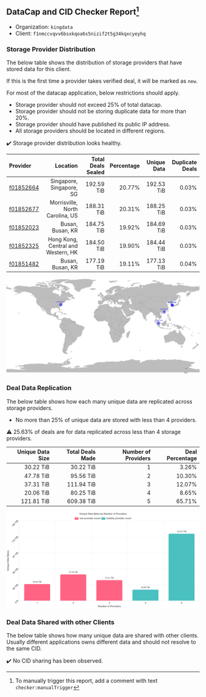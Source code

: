 ## DataCap and CID Checker Report[^1]
 - Organization: `kingdata`
 - Client: `f1nmccvqvv6bsxkqoa6s5nizif2t5g34kqxcyeyhq`
### Storage Provider Distribution
The below table shows the distribution of storage providers that have stored data for this client.

If this is the first time a provider takes verified deal, it will be marked as `new`.

For most of the datacap application, below restrictions should apply.
 - Storage provider should not exceed 25% of total datacap.
 - Storage provider should not be storing duplicate data for more than 20%.
 - Storage provider should have published its public IP address.
 - All storage providers should be located in different regions.

✔️ Storage provider distribution looks healthy.

| Provider                                              |                           Location | Total Deals Sealed | Percentage | Unique Data | Duplicate Deals |
| :---------------------------------------------------- | ---------------------------------: | -----------------: | ---------: | ----------: | --------------: |
| [f01852664](https://filfox.info/en/address/f01852664) |           Singapore, Singapore, SG |         192.59 TiB |     20.77% |  192.53 TiB |           0.03% |
| [f01852677](https://filfox.info/en/address/f01852677) |    Morrisville, North Carolina, US |         188.31 TiB |     20.31% |  188.25 TiB |           0.03% |
| [f01852023](https://filfox.info/en/address/f01852023) |                   Busan, Busan, KR |         184.75 TiB |     19.92% |  184.69 TiB |           0.03% |
| [f01852325](https://filfox.info/en/address/f01852325) | Hong Kong, Central and Western, HK |         184.50 TiB |     19.90% |  184.44 TiB |           0.03% |
| [f01851482](https://filfox.info/en/address/f01851482) |                   Busan, Busan, KR |         177.19 TiB |     19.11% |  177.13 TiB |           0.04% |

![Provider Distribution](https://raw.githubusercontent.com/data-preservation-programs/filplus-checker-assets/main/filecoin-project/filecoin-plus-large-datasets/issues/915/1671097944524.png)
### Deal Data Replication
The below table shows how each many unique data are replicated across storage providers.
- No more than 25% of unique data are stored with less than 4 providers.

⚠️ 25.63% of deals are for data replicated across less than 4 storage providers.

| Unique Data Size | Total Deals Made | Number of Providers | Deal Percentage |
| ---------------: | ---------------: | ------------------: | --------------: |
|        30.22 TiB |        30.22 TiB |                   1 |           3.26% |
|        47.78 TiB |        95.56 TiB |                   2 |          10.30% |
|        37.31 TiB |       111.94 TiB |                   3 |          12.07% |
|        20.06 TiB |        80.25 TiB |                   4 |           8.65% |
|       121.81 TiB |       609.38 TiB |                   5 |          65.71% |

![Replication Distribution](https://raw.githubusercontent.com/data-preservation-programs/filplus-checker-assets/main/filecoin-project/filecoin-plus-large-datasets/issues/915/1671097945026.png)
### Deal Data Shared with other Clients
The below table shows how many unique data are shared with other clients.
Usually different applications owns different data and should not resolve to the same CID.

✔️ No CID sharing has been observed.

[^1]: To manually trigger this report, add a comment with text `checker:manualTrigger`
